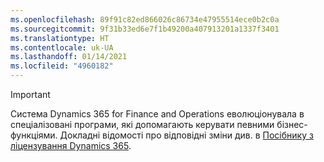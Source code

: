 ```yaml
---
ms.openlocfilehash: 89f91c82ed866026c86734e47955514ece0b2c0a
ms.sourcegitcommit: 9f31b33ed6e7f1b49200a407913201a1337f3401
ms.translationtype: HT
ms.contentlocale: uk-UA
ms.lasthandoff: 01/14/2021
ms.locfileid: "4960182"
---
```

> [!IMPORTANT]
> Система Dynamics 365 for Finance and Operations еволюціонувала в спеціалізовані програми, які допомагають керувати певними бізнес-функціями. Докладні відомості про відповідні зміни див. в [Посібнику з ліцензування Dynamics 365](https://go.microsoft.com/fwlink/p/?LinkId=866544).
 
